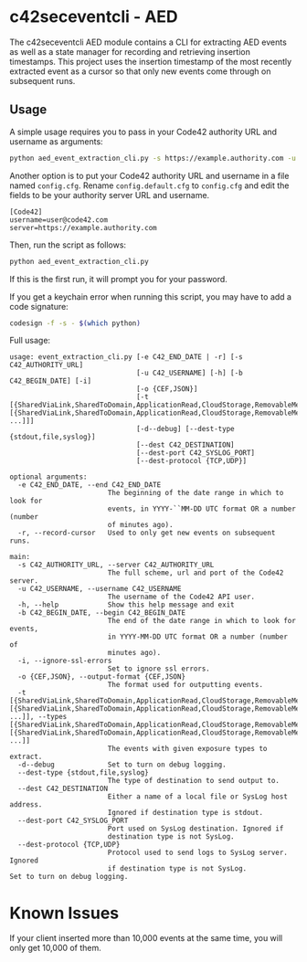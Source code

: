 # c42seceventcli - AED

The c42seceventcli AED module contains a CLI for extracting AED events as well as a state manager
for recording and retrieving insertion timestamps. This project uses the insertion timestamp of the 
most recently extracted event as a cursor so that only new events come through on subsequent runs.


## Usage

A simple usage requires you to pass in your Code42 authority URL and username as arguments:

```bash
python aed_event_extraction_cli.py -s https://example.authority.com -u security.admin@example.com
```
        
Another option is to put your Code42 authority URL and username in a file named `config.cfg`. 
Rename `config.default.cfg` to `config.cfg` and edit the fields to be your
authority server URL and username.

```buildoutcfg
[Code42]
username=user@code42.com
server=https://example.authority.com
```

Then, run the script as follows:

```bash
python aed_event_extraction_cli.py
```

If this is the first run, it will prompt you for your password.

If you get a keychain error when running this script, you may have to add a code signature:

```bash
codesign -f -s - $(which python)
```

Full usage:

```
usage: event_extraction_cli.py [-e C42_END_DATE | -r] [-s C42_AUTHORITY_URL]
                               [-u C42_USERNAME] [-h] [-b C42_BEGIN_DATE] [-i]
                               [-o {CEF,JSON}]
                               [-t [{SharedViaLink,SharedToDomain,ApplicationRead,CloudStorage,RemovableMedia,IsPublic} [{SharedViaLink,SharedToDomain,ApplicationRead,CloudStorage,RemovableMedia,IsPublic} ...]]]
                               [-d--debug] [--dest-type {stdout,file,syslog}]
                               [--dest C42_DESTINATION]
                               [--dest-port C42_SYSLOG_PORT]
                               [--dest-protocol {TCP,UDP}]

optional arguments:
  -e C42_END_DATE, --end C42_END_DATE
                        The beginning of the date range in which to look for
                        events, in YYYY-``MM-DD UTC format OR a number (number
                        of minutes ago).
  -r, --record-cursor   Used to only get new events on subsequent runs.

main:
  -s C42_AUTHORITY_URL, --server C42_AUTHORITY_URL
                        The full scheme, url and port of the Code42 server.
  -u C42_USERNAME, --username C42_USERNAME
                        The username of the Code42 API user.
  -h, --help            Show this help message and exit
  -b C42_BEGIN_DATE, --begin C42_BEGIN_DATE
                        The end of the date range in which to look for events,
                        in YYYY-MM-DD UTC format OR a number (number of
                        minutes ago).
  -i, --ignore-ssl-errors
                        Set to ignore ssl errors.
  -o {CEF,JSON}, --output-format {CEF,JSON}
                        The format used for outputting events.
  -t [{SharedViaLink,SharedToDomain,ApplicationRead,CloudStorage,RemovableMedia,IsPublic} [{SharedViaLink,SharedToDomain,ApplicationRead,CloudStorage,RemovableMedia,IsPublic} ...]], --types [{SharedViaLink,SharedToDomain,ApplicationRead,CloudStorage,RemovableMedia,IsPublic} [{SharedViaLink,SharedToDomain,ApplicationRead,CloudStorage,RemovableMedia,IsPublic} ...]]
                        The events with given exposure types to extract.
  -d--debug             Set to turn on debug logging.
  --dest-type {stdout,file,syslog}
                        The type of destination to send output to.
  --dest C42_DESTINATION
                        Either a name of a local file or SysLog host address.
                        Ignored if destination type is stdout.
  --dest-port C42_SYSLOG_PORT
                        Port used on SysLog destination. Ignored if
                        destination type is not SysLog.
  --dest-protocol {TCP,UDP}
                        Protocol used to send logs to SysLog server. Ignored
                        if destination type is not SysLog.             Set to turn on debug logging.
```

# Known Issues

If your client inserted more than 10,000 events at the same time, you will only get 10,000 of them.
